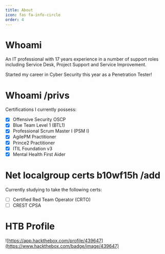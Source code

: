 ```yaml
---
title: About
icon: fas fa-info-circle
order: 4
---
```


# Whoami

An IT professional with 17 years experience in a number of support roles including Service Desk, Project Support and Service Improvement.

Started my career in Cyber Security this year as a Penetration Tester!

# Whoami /privs

Certifications I currently possess:

- [x] Offensive Security OSCP
- [x] Blue Team Level 1 (BTL1)
- [x] Professional Scrum Master I (PSM I) 
- [x] AgilePM Practitioner
- [x] Prince2 Practitioner
- [x] ITIL Foundation v3
- [x] Mental Health First Aider

# Net localgroup certs b10wf15h /add

Currently studying to take the following certs:

- [ ] Certified Red Team Operator (CRTO)
- [ ] CREST CPSA

# HTB Profile

![https://app.hackthebox.com/profile/439647](https://www.hackthebox.com/badge/image/439647)